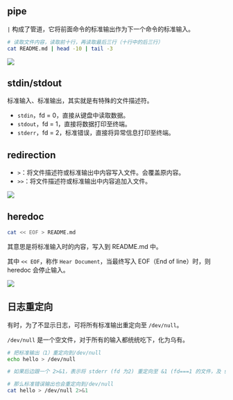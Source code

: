 ## pipe

`|` 构成了管道，它将前面命令的标准输出作为下一个命令的标准输入。

```bash
# 读取文件内容，读取前十行，再读取最后三行（十行中的后三行）
cat README.md | head -10 | tail -3
```

![](https://cdn.jsdelivr.net/gh/Merlin218/image-storage/picGo/202207182058296.png)


## stdin/stdout

标准输入、标准输出，其实就是有特殊的文件描述符。
- `stdin`，fd = 0，直接从键盘中读取数据。
- `stdout`，fd = 1，直接将数据打印至终端。
- `stderr`，fd = 2，标准错误，直接将异常信息打印至终端。

## redirection

- `>`：将文件描述符或标准输出中内容写入文件。会覆盖原内容。
- `>>`：将文件描述符或标准输出中内容追加入文件。

![](https://cdn.jsdelivr.net/gh/Merlin218/image-storage/picGo/202207182102150.png)

## heredoc
```bash
cat << EOF > README.md
```

其意思是将标准输入时的内容，写入到 README.md 中。

其中 `<< EOF`，称作 `Hear Document`，当最终写入 EOF（End of line）时，则 heredoc 会停止输入。

![](https://cdn.jsdelivr.net/gh/Merlin218/image-storage/picGo/202207182112507.png)

## 日志重定向

有时，为了不显示日志，可将所有标准输出重定向至 `/dev/null`。

`/dev/null` 是一个空文件，对于所有的输入都统统吃下，化为乌有。

```bash
# 把标准输出（1）重定向到/dev/null
echo hello > /dev/null

# 如果后边跟一个 2>&1，表示将 stderr (fd 为2) 重定向至 &1 (fd===1 的文件，及 stdout)

# 那么标准错误输出也会重定向到/dev/null
cat hello > /dev/null 2>&1
```